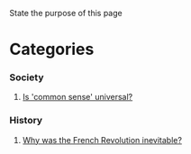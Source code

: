 State the purpose of this page



# Categories

### Society

1. [Is 'common sense' universal?](./kbSociety/commonsense.md)

### History
1. [Why was the French Revolution inevitable?](./kbHistory/causesFrenchRevolution.md)



